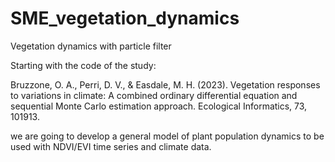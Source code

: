 # SME_vegetation_dynamics
Vegetation dynamics with particle filter

Starting with the code of the study:

Bruzzone, O. A., Perri, D. V., & Easdale, M. H. (2023). Vegetation responses to variations in climate: A combined ordinary differential equation and sequential Monte Carlo estimation approach. Ecological Informatics, 73, 101913.

we are going to develop a general model of plant population dynamics to be used with NDVI/EVI time series and climate data.
